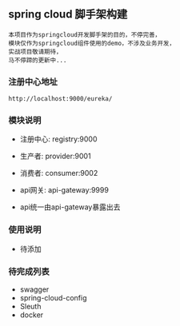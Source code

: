 ## spring cloud 脚手架构建

    
    本项目作为springcloud开发脚手架的目的，不停完善，
    模块仅作为springcloud组件使用的demo，不涉及业务开发，
    实战项目敬请期待，
    马不停蹄的更新中...


### 注册中心地址

~~~
http://localhost:9000/eureka/
~~~




### 模块说明

- 注册中心: registry:9000
- 生产者: provider:9001
- 消费者: consumer:9002
- api网关: api-gateway:9999




- api统一由api-gateway暴露出去


### 使用说明

- 待添加




### 待完成列表


- swagger
- spring-cloud-config
- Sleuth
- docker
